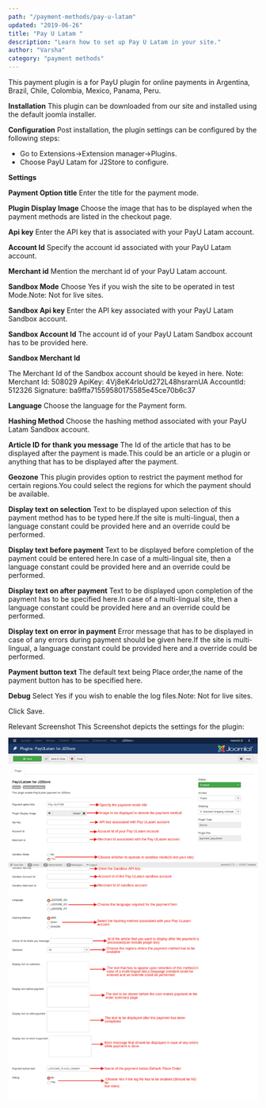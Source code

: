 ```yaml
---
path: "/payment-methods/pay-u-latam"
updated: "2019-06-26"
title: "Pay U Latam "
description: "Learn how to set up Pay U Latam in your site."
author: "Varsha"
category: "payment methods"
---
```


This payment plugin is a for PayU plugin for online payments in Argentina, Brazil, Chile, Colombia, Mexico, Panama, Peru.

**Installation**
This plugin can be downloaded from our site and installed using the default joomla installer.

**Configuration**
Post installation, the plugin settings can be configured by the following steps:

* Go to Extensions->Extension manager->Plugins.
* Choose PayU Latam for J2Store to configure.

**Settings**

**Payment Option title**
Enter the title for the payment mode.

**Plugin Display Image**
Choose the image that has to be displayed when the payment methods are listed in the checkout page.

**Api key** 
Enter the API key that is associated with your PayU Latam account.

**Account Id** 
Specify the account id associated with your PayU Latam account.

**Merchant id**
Mention the merchant id of your PayU Latam account.

**Sandbox Mode**
Choose Yes if you wish the site to be operated in test Mode.Note: Not for live sites.

**Sandbox Api key**
Enter the API key associated with your PayU Latam Sandbox account.

**Sandbox Account Id**
The account id of your PayU Latam Sandbox account has to be provided here.

**Sandbox Merchant Id**

The Merchant Id of the Sandbox account should be keyed in here.
Note: Merchant Id: 508029
ApiKey: 4Vj8eK4rloUd272L48hsrarnUA
AccountId: 512326
Signature: ba9ffa71559580175585e45ce70b6c37

**Language**
Choose the language for the Payment form.

**Hashing Method**
Choose the hashing method associated with your PayU Latam Sandbox account.

**Article ID for thank you message**
The Id of the article that has to be displayed after the payment is made.This could be an article or a plugin or anything that has to be displayed after the payment.

**Geozone**
This plugin provides option to restrict the payment method for certain regions.You could select the regions for which the payment should be available.

**Display text on selection**
Text to be displayed upon selection of this payment method has to be typed here.If the site is multi-lingual, then a language constant could be provided here and an override could be performed.

**Display text before payment**
Text to be displayed before completion of the payment could be entered here.In case of a multi-lingual  site, then a language constant could be provided here and an override could be performed.

**Display text on after payment**
Text to be displayed upon completion of the payment has to be specified here.In case of a multi-lingual  site, then a language constant could be provided here and an override could be performed.

**Display text on error in payment**
Error message that has to be displayed in case of any errors during payment should be given here.If the site is  multi-lingual, a language constant could be provided here and a override could be performed.

**Payment button text**
The default text being Place order,the name of the payment button has to be specified here.

**Debug**
Select Yes if you wish to enable the log files.Note: Not for live sites.

Click Save.

Relevant Screenshot
This Screenshot depicts the settings for the plugin:

![payu backend](https://raw.githubusercontent.com/j2store/doc-images/master//payment-methods/pay-u-latam/payULatambackend.png)

